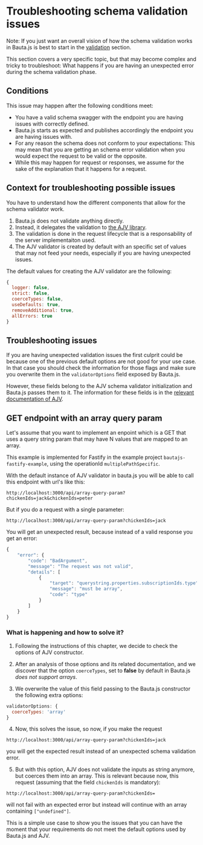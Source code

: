 # Troubleshooting schema validation issues

Note: If you just want an overall vision of how the schema validation works in Bauta.js is best to start in the [validation](../validation.md) section.

This section covers a very specific topic, but that may become complex and tricky to troubleshoot: What happens if you are having an unexpected error during the schema validation phase.

## Conditions

This issue may happen after the following conditions meet:

- You have a valid schema swagger with the endpoint you are having issues with correctly defined.
- Bauta.js starts as expected and publishes accordingly the endpoint you are having issues with.
- For any reason the schema does not conform to your expectations: This may mean that you are getting an schema error validation when you would expect the request to be valid or the opposite.
- While this may happen for request or responses, we assume for the sake of the explanation that it happens for a request.

## Context for troubleshooting possible issues

You have to understand how the different components that allow for the schema validator work.

1. Bauta.js does not validate anything directly.
2. Instead, it delegates the validation to [the AJV library](https://ajv.js.org/guide/getting-started.html).
3. The validation is done in the request lifecycle that is a responsability of the server implementaiton used.
4. The AJV validator is created by default with an specific set of values that may not feed your needs, especially if you are having unexpected issues.

The default values for creating the AJV validator are the following:

```js
{
  logger: false,
  strict: false,
  coerceTypes: false,
  useDefaults: true,
  removeAdditional: true,
  allErrors: true
}
```

## Troubleshooting issues

If you are having unexpected validation issues the first culprit could be because one of the previous default options are not good for your use case. In that case you should check the information for those flags and make sure you overwrite them in the `validatorOptions` field exposed by Bauta.js. 

However, these fields belong to the AJV schema validator initialization and Bauta.js passes them to it. The information for these fields is in the [relevant documentation of AJV](https://ajv.js.org/options.html#options-to-modify-validated-data).


## GET endpoint with an array query param

Let's assume that you want to implement an enpoint which is a GET that uses a query string param that may have N values that are mapped to an array. 

This example is implemented for Fastify in the example project `bautajs-fastify-example`, using the operationId `multiplePathSpecific`.

With the default instance of AJV validator in bauta.js you will be able to call this endpoint with url's like this: 

`http://localhost:3000/api/array-query-param?chickenIds=jack&chickenIds=peter`

But if you do a request with a single parameter: 

`http://localhost:3000/api/array-query-param?chickenIds=jack`

You will get an unexpected result, because instead of a valid response you get an error:

```js
{
    "error": {
        "code": "BadArgument",
        "message": "The request was not valid",
        "details": [
            {
                "target": "querystring.properties.subscriptionIds.type",
                "message": "must be array",
                "code": "type"
            }
        ]
    }
}
```

### What is happening and how to solve it? 

1. Following the instructions of this chapter, we decide to check the options of AJV constructor.

2. After an analysis of those options and its related documentation, and we discover that the option `coerceTypes`, set to **false** by default in Bauta.js *does not support arrays*. 

3. We overwrite the value of this field passing to the Bauta.js constructor the following extra options:

```js
validatorOptions: {
  coerceTypes: 'array'
}
```

4. Now, this solves the issue, so now, if you make the request 

`http://localhost:3000/api/array-query-param?chickenIds=jack`

you will get the expected result instead of an unexpected schema validation error.

5. But with this option, AJV does not validate the inputs as string anymore, but coerces them into an array. This is relevant because now, this request (assuming that the field `chickenIds` is mandatory):

`http://localhost:3000/api/array-query-param?chickenIds=`

will not fail with an expected error but instead will continue with an array containing `["undefined"]`. 


This is a simple use case to show you the issues that you can have the moment that your requirements do not meet the default options used by Bauta.js and AJV.


